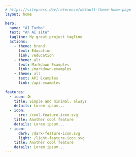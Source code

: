 ```yaml
---
# https://vitepress.dev/reference/default-theme-home-page
layout: home

hero:
  name: "AI Turbo"
  text: "An AI site"
  tagline: My great project tagline
  actions:
    - theme: brand
      text: Education
      link: /education
    - theme: alt
      text: Markdown Examples
      link: /markdown-examples
    - theme: alt
      text: API Examples
      link: /api-examples
  
features:
  - icon: 🛠️
    title: Simple and minimal, always
    details: Lorem ipsum...
  - icon:
      src: /cool-feature-icon.svg
    title: Another cool feature
    details: Lorem ipsum...
  - icon:
      dark: /dark-feature-icon.svg
      light: /light-feature-icon.svg
    title: Another cool feature
    details: Lorem ipsum...
---
```


